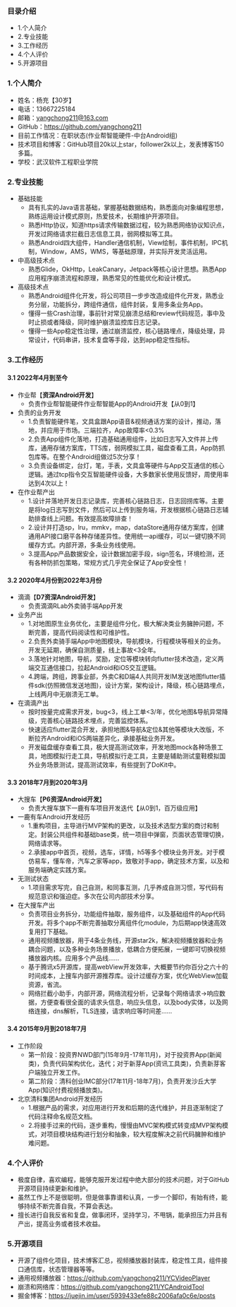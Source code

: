 ### 目录介绍
- 1.个人简介
- 2.专业技能
- 3.工作经历
- 4.个人评价
- 5.开源项目



### 1.个人简介
- 姓名：杨充【30岁】
- 电话：13667225184
- 邮箱：yangchong211@163.com
- GitHub：https://github.com/yangchong211
- 目前工作情况：在职状态(作业帮智能硬件-中台Android组)
- 技术项目和博客：GitHub项目20k以上star，follower2k以上，发表博客150多篇。
- 学校：武汉软件工程职业学院


### 2.专业技能
- 基础技能
    - 具有扎实的Java语言基础，掌握基础数据结构，熟悉面向对象编程思想，熟练运用设计模式原则，热爱技术，长期维护开源项目。
    - 熟悉Http协议，知道https请求传输数据过程，较为熟悉网络协议知识点，开发过网络请求拦截日志信息工具，弱网模拟等工具。
    - 熟悉Android四大组件，Handler通信机制，View绘制，事件机制，IPC机制，Window，AMS，WMS，等基础原理，并实际开发灵活运用。
- 中高级技术点
    - 熟悉Glide，OkHttp，LeakCanary，Jetpack等核心设计思想。熟悉App应用程序崩溃流程和原理，熟悉常见的性能优化和设计模式。
- 高级技术点
    - 熟悉Android组件化开发，将公司项目一步步改造成组件化开发，熟悉业务分层，功能拆分，跨组件通信，组件封装，复用多条业务App。
    - 懂得一些Crash治理，事前针对常见崩溃总结和review代码规范，事中及时止损或者降级，同时维护崩溃监控库日志记录。
    - 懂得一些App稳定性治理，通过崩溃监控，核心链路埋点，降级处理，异常设计，代码串讲，技术复盘等手段，达到app稳定性指标。



### 3.工作经历
#### 3.1 2022年4月到至今
- 作业帮【**资深Android开发**】
    - 负责作业帮智能硬件作业帮智能App的Android开发【从0到1】
- 负责的业务开发
    - 1.负责智能硬件笔，文具盒跟App语音&视频通话方案的设计，推动，落地，并应用于市场。三端拉齐，App故障率<0.3%
    - 2.负责App组件化落地，打造基础通用组件，比如日志写入文件并上传库，通用存储方案库，TTS库，弱网模拟工具，磁盘查看工具，App防抓包库等。在整个Android组做过5次分享！
    - 3.负责设备绑定，台灯，笔，手表，文具盒等硬件与App交互通信的核心逻辑。通过tcp指令交互智能硬件设备，大多数家长使用反馈好，周使用率达到4次以上！
- 在作业帮产出
    - 1.设计并落地开发日志记录库，完善核心链路日志，日志回捞库等。主要是将log日志写到文件，然后可以上传到服务端，开发根据核心链路日志辅助排查线上问题。有效提高故障排查！
    - 2.设计并打造sp，lru，mmkv，map，dataStore通用存储方案库，创建通用API接口磨平各种存储差异性。使用统一api缓存，可以一键切换不同缓存方式。内部开源，多条业务线使用。
    - 3.提高App产品数据安全，设计数据加密手段，sign签名，环境检测，还有各种防抓包策略，常规方式几乎完全保证了App安全性！



#### 3.2 2020年4月份到2022年3月份
- 滴滴【**D7资深Android开发**】
    - 负责滴滴RLab外卖骑手端App开发
- 业务产出
    - 1.对地图原生业务优化，主要是组件分化，极大解决类业务臃肿问题，不断完善，提高代码阅读性和可维护性。
    - 2.负责外卖骑手端App中地图模块，导航模块，行程模块等相关的业务。开发无延期，确保自测质量，线上事故<3全年。
    - 3.落地针对地图，导航，奖励，定位等模块转向flutter技术改造，定义两端交互通信接口，拉起Android和iOS交互逻辑。
    - 4.跨端，跨组，跨事业部，外卖C和D端4人共同开发IM发送地图flutter插件sdk(仿照微信发送地图)，设计方案，架构设计，降级，核心链路埋点，上线两月中无崩溃无工单。
- 在滴滴产出
    - 按时按量完成需求开发，bug<3，线上工单<3/年，优化地图&导航异常降级，完善核心链路技术埋点，完善监控体系。
    - 快速适应flutter混合开发，承担地图&导航&定位&其他等模块大改版，不断拉齐Android和iOS两端差异化，承接基础业务开发。
    - 开发磁盘缓存查看工具，极大提高测试效率，开发地图mock各种场景工具，地图模拟行走工具，导航模拟行走工具，主要是辅助测试童鞋模拟国外业务场景测试，提高测试效率，有些提到了DoKit中。



#### 3.3 2018年7月到2020年3月
- 大搜车【**P6资深Android开发**】
    - 负责大搜车旗下一鹿有车项目开发迭代【从0到1，百万级应用】
- 一鹿有车Android开发经历
    - 1.重构项目，主导进行MVP架构的更改，以及技术选型方案的商讨和制定。封装公共组件和基础base类，统一项目中弹窗，页面状态管理切换，网络请求等。
    - 2.承接app中首页，视频，选车，详情，h5等多个模块业务开发。对于模仿易车，懂车帝，汽车之家等app，致敬对手app，确定技术方案，以及和服务端确定实践方案。
- 无测试状态
    - 1.项目需求写完，自己自测，和同事互测，几乎养成自测习惯，写代码有规范意识和强迫症。多次在公司内部技术分享。
- 在大搜车产出
    - 负责项目业务拆分，功能组件抽取，服务组件，以及基础组件的App代码开发。将多个app不断完善抽取分离组件化module，为后期app快速高效复用打下基础。
    - 通用视频播放器，用于4条业务线，开源star2k，解决视频播放器和业务耦合问题，以及多种业务场景播放，低耦合方便拓展，一键即可切换视频播放器内核。应用多个产品线……
    - 基于腾讯x5开源库，提高webView开发效率，大概要节约你百分之六十的时间成本，上搜车内部开源推荐库。设计过缓存方案，优化WebView加载资源，省流。
    - 网络拦截小助手，内部开源，网络流程分析，记录每个网络请求->响应数据，方便查看很全面的请求头信息，响应头信息，以及body实体，以及网络连接，dns解析，TLS连接，请求响应等时间差……



#### 3.4 2015年9月到2018年7月
- 工作阶段
    - 第一阶段：投资界NWD部门(15年9月-17年11月)，对于投资界App(新闻类)，负责代码架构优化，迭代；对于新芽App(资讯工具类)，负责新芽客户端独立开发工作。
    - 第二阶段：清科创业IMC部分(17年11月-18年7月)，负责开发沙丘大学App(知识付费视频播放类)。
- 北京清科集团Android开发经历
    - 1.根据产品的需求，对应用进行开发和后期的迭代维护，并且逐渐制定了代码注释命名规范文档。
    - 2.将接手过来的代码，逐步重构，慢慢由MVC架构模式转变成MVP架构模式，对项目模块结构进行划分和抽象，较大程度解决之前代码臃肿和维护难问题。



### 4.个人评价
- 极度自律，喜欢编程，能够克服开发过程中绝大部分的技术问题，对于GitHub开源项目持续更新和维护。
- 虽然工作上不是很聪明，但是做事靠谱和认真，一步一个脚印，有始有终，能够持续不断完善自我，不算会表达。
- 擅长进行自我反省和复盘，做事闭环，坚持学习，不甩锅，能承担压力并且有产出，提高业务或者技术收益。



### 5.开源项目
- 开源了组件化项目，技术博客汇总，视频播放器封装库，稳定性工具，组件接口通信库，状态管理器等等。
- 通用视频播放器：https://github.com/yangchong211/YCVideoPlayer
- 崩溃和网络库：https://github.com/yangchong211/YCAndroidTool
- 掘金博客：https://juejin.im/user/5939433efe88c2006afa0c6e/posts




